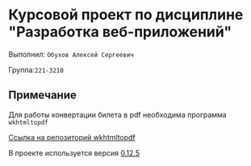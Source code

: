 # Курсовой проект по дисциплине "Разработка веб-приложений"
Выполнил: `Обухов Алексей Сергеевич`

Группа:`221-3210`

## Примечание
Для работы конвертации билета в pdf необходима программа `wkhtmltopdf`

[Ссылка на репозиторий wkhtmltopdf](https://github.com/wkhtmltopdf/wkhtmltopdf)

В проекте используется версия [0.12.5](https://github.com/wkhtmltopdf/wkhtmltopdf/releases/tag/0.12.5)
